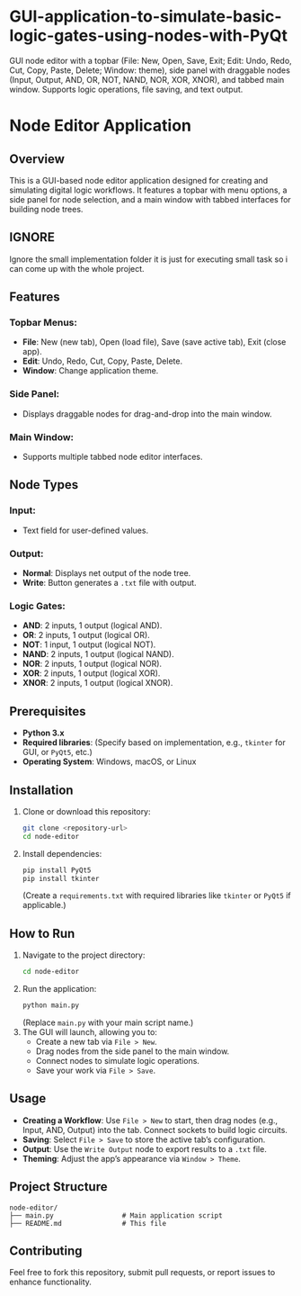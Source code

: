 # GUI-application-to-simulate-basic-logic-gates-using-nodes-with-PyQt
GUI node editor with a topbar (File: New, Open, Save, Exit; Edit: Undo, Redo, Cut, Copy, Paste, Delete; Window: theme), side panel with draggable nodes (Input, Output, AND, OR, NOT, NAND, NOR, XOR, XNOR), and tabbed main window. Supports logic operations, file saving, and text output.
# Node Editor Application

## Overview
This is a GUI-based node editor application designed for creating and simulating digital logic workflows. It features a topbar with menu options, a side panel for node selection, and a main window with tabbed interfaces for building node trees.

## IGNORE
Ignore the small implementation folder it is just for executing small task so i can come up with the whole project.
## Features

### Topbar Menus:
- **File**: New (new tab), Open (load file), Save (save active tab), Exit (close app).
- **Edit**: Undo, Redo, Cut, Copy, Paste, Delete.
- **Window**: Change application theme.

### Side Panel:
- Displays draggable nodes for drag-and-drop into the main window.

### Main Window:
- Supports multiple tabbed node editor interfaces.

## Node Types

### Input:
- Text field for user-defined values.

### Output:
- **Normal**: Displays net output of the node tree.
- **Write**: Button generates a `.txt` file with output.

### Logic Gates:
- **AND**: 2 inputs, 1 output (logical AND).
- **OR**: 2 inputs, 1 output (logical OR).
- **NOT**: 1 input, 1 output (logical NOT).
- **NAND**: 2 inputs, 1 output (logical NAND).
- **NOR**: 2 inputs, 1 output (logical NOR).
- **XOR**: 2 inputs, 1 output (logical XOR).
- **XNOR**: 2 inputs, 1 output (logical XNOR).

## Prerequisites

- **Python 3.x**
- **Required libraries**: (Specify based on implementation, e.g., `tkinter` for GUI, or `PyQt5`, etc.)
- **Operating System**: Windows, macOS, or Linux

## Installation

1. Clone or download this repository:
   ```sh
   git clone <repository-url>
   cd node-editor
   ```
2. Install dependencies:
   ```sh
   pip install PyQt5
   pip install tkinter
   ```
   (Create a `requirements.txt` with required libraries like `tkinter` or `PyQt5` if applicable.)

## How to Run

1. Navigate to the project directory:
   ```sh
   cd node-editor
   ```
2. Run the application:
   ```sh
   python main.py
   ```
   (Replace `main.py` with your main script name.)
3. The GUI will launch, allowing you to:
   - Create a new tab via `File > New`.
   - Drag nodes from the side panel to the main window.
   - Connect nodes to simulate logic operations.
   - Save your work via `File > Save`.

## Usage

- **Creating a Workflow**: Use `File > New` to start, then drag nodes (e.g., Input, AND, Output) into the tab. Connect sockets to build logic circuits.
- **Saving**: Select `File > Save` to store the active tab’s configuration.
- **Output**: Use the `Write Output` node to export results to a `.txt` file.
- **Theming**: Adjust the app’s appearance via `Window > Theme`.

## Project Structure

```
node-editor/
├── main.py                 # Main application script                
├── README.md               # This file
```

## Contributing
Feel free to fork this repository, submit pull requests, or report issues to enhance functionality.


